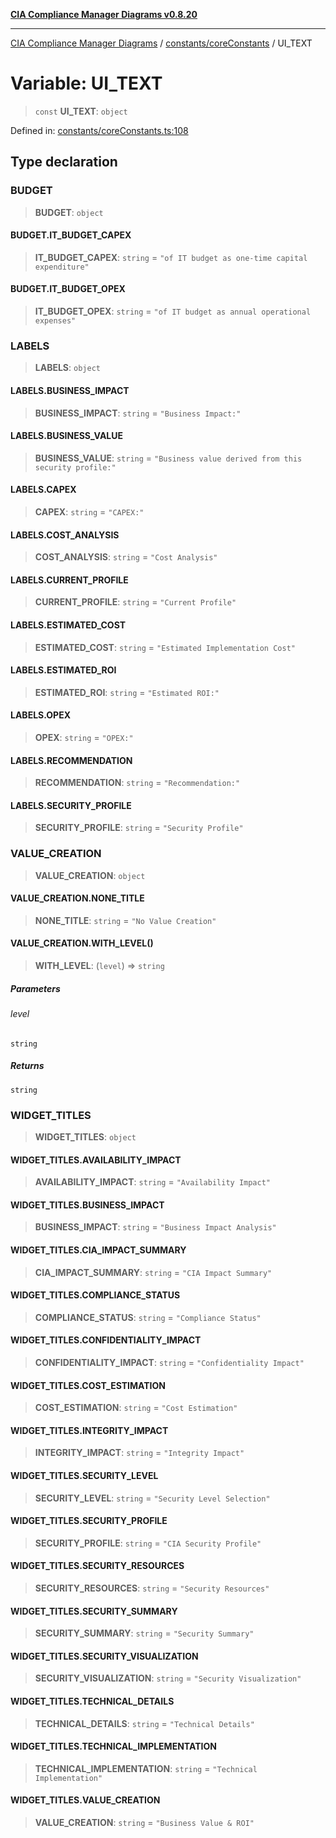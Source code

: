 [**CIA Compliance Manager Diagrams v0.8.20**](../../../README.md)

***

[CIA Compliance Manager Diagrams](../../../modules.md) / [constants/coreConstants](../README.md) / UI\_TEXT

# Variable: UI\_TEXT

> `const` **UI\_TEXT**: `object`

Defined in: [constants/coreConstants.ts:108](https://github.com/Hack23/cia-compliance-manager/blob/9180e2700dca841f6711d7243c036db4de73db57/src/constants/coreConstants.ts#L108)

## Type declaration

### BUDGET

> **BUDGET**: `object`

#### BUDGET.IT\_BUDGET\_CAPEX

> **IT\_BUDGET\_CAPEX**: `string` = `"of IT budget as one-time capital expenditure"`

#### BUDGET.IT\_BUDGET\_OPEX

> **IT\_BUDGET\_OPEX**: `string` = `"of IT budget as annual operational expenses"`

### LABELS

> **LABELS**: `object`

#### LABELS.BUSINESS\_IMPACT

> **BUSINESS\_IMPACT**: `string` = `"Business Impact:"`

#### LABELS.BUSINESS\_VALUE

> **BUSINESS\_VALUE**: `string` = `"Business value derived from this security profile:"`

#### LABELS.CAPEX

> **CAPEX**: `string` = `"CAPEX:"`

#### LABELS.COST\_ANALYSIS

> **COST\_ANALYSIS**: `string` = `"Cost Analysis"`

#### LABELS.CURRENT\_PROFILE

> **CURRENT\_PROFILE**: `string` = `"Current Profile"`

#### LABELS.ESTIMATED\_COST

> **ESTIMATED\_COST**: `string` = `"Estimated Implementation Cost"`

#### LABELS.ESTIMATED\_ROI

> **ESTIMATED\_ROI**: `string` = `"Estimated ROI:"`

#### LABELS.OPEX

> **OPEX**: `string` = `"OPEX:"`

#### LABELS.RECOMMENDATION

> **RECOMMENDATION**: `string` = `"Recommendation:"`

#### LABELS.SECURITY\_PROFILE

> **SECURITY\_PROFILE**: `string` = `"Security Profile"`

### VALUE\_CREATION

> **VALUE\_CREATION**: `object`

#### VALUE\_CREATION.NONE\_TITLE

> **NONE\_TITLE**: `string` = `"No Value Creation"`

#### VALUE\_CREATION.WITH\_LEVEL()

> **WITH\_LEVEL**: (`level`) => `string`

##### Parameters

###### level

`string`

##### Returns

`string`

### WIDGET\_TITLES

> **WIDGET\_TITLES**: `object`

#### WIDGET\_TITLES.AVAILABILITY\_IMPACT

> **AVAILABILITY\_IMPACT**: `string` = `"Availability Impact"`

#### WIDGET\_TITLES.BUSINESS\_IMPACT

> **BUSINESS\_IMPACT**: `string` = `"Business Impact Analysis"`

#### WIDGET\_TITLES.CIA\_IMPACT\_SUMMARY

> **CIA\_IMPACT\_SUMMARY**: `string` = `"CIA Impact Summary"`

#### WIDGET\_TITLES.COMPLIANCE\_STATUS

> **COMPLIANCE\_STATUS**: `string` = `"Compliance Status"`

#### WIDGET\_TITLES.CONFIDENTIALITY\_IMPACT

> **CONFIDENTIALITY\_IMPACT**: `string` = `"Confidentiality Impact"`

#### WIDGET\_TITLES.COST\_ESTIMATION

> **COST\_ESTIMATION**: `string` = `"Cost Estimation"`

#### WIDGET\_TITLES.INTEGRITY\_IMPACT

> **INTEGRITY\_IMPACT**: `string` = `"Integrity Impact"`

#### WIDGET\_TITLES.SECURITY\_LEVEL

> **SECURITY\_LEVEL**: `string` = `"Security Level Selection"`

#### WIDGET\_TITLES.SECURITY\_PROFILE

> **SECURITY\_PROFILE**: `string` = `"CIA Security Profile"`

#### WIDGET\_TITLES.SECURITY\_RESOURCES

> **SECURITY\_RESOURCES**: `string` = `"Security Resources"`

#### WIDGET\_TITLES.SECURITY\_SUMMARY

> **SECURITY\_SUMMARY**: `string` = `"Security Summary"`

#### WIDGET\_TITLES.SECURITY\_VISUALIZATION

> **SECURITY\_VISUALIZATION**: `string` = `"Security Visualization"`

#### WIDGET\_TITLES.TECHNICAL\_DETAILS

> **TECHNICAL\_DETAILS**: `string` = `"Technical Details"`

#### WIDGET\_TITLES.TECHNICAL\_IMPLEMENTATION

> **TECHNICAL\_IMPLEMENTATION**: `string` = `"Technical Implementation"`

#### WIDGET\_TITLES.VALUE\_CREATION

> **VALUE\_CREATION**: `string` = `"Business Value & ROI"`
